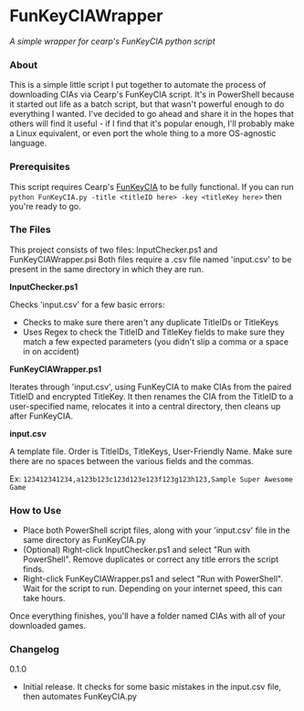 # FunKeyCIAWrapper
*A simple wrapper for cearp's FunKeyCIA python script*

### About
This is a simple little script I put together to automate the process of downloading CIAs via Cearp's FunKeyCIA script.  It's in PowerShell because it started out life as a batch script, but that wasn't powerful enough to do everything I wanted.  I've decided to go ahead and share it in the hopes that others will find it useful - if I find that it's popular enough, I'll probably make a Linux equivalent, or even port the whole thing to a more OS-agnostic language.

### Prerequisites
This script requires Cearp's [FunKeyCIA](https://gbatemp.net/threads/release-funkeycia-make-good-cias-from-eshop-content-no-tickets-needed.423025/) to be fully  functional.
If you can run `python FunKeyCIA.py -title <titleID here> -key <titleKey here>` then you're ready to go.

### The Files
This project consists of two files: InputChecker.ps1 and FunKeyCIAWrapper.psi
Both files require a .csv file named 'input.csv' to be present in the same directory in which they are run.

**InputChecker.ps1**

Checks 'input.csv' for a few basic errors:
* Checks to make sure there aren't any duplicate TitleIDs or TitleKeys
* Uses Regex to check the TitleID and TitleKey fields to make sure they match a few expected parameters (you didn't slip a comma or a space in on accident)

**FunKeyCIAWrapper.ps1**

Iterates through 'input.csv', using FunKeyCIA to make CIAs from the paired TitleID and encrypted TitleKey.
It then renames the CIA from the TitleID to a user-specified name, relocates it into a central directory, then cleans up after FunKeyCIA.

**input.csv**

A template file.  Order is TitleIDs, TitleKeys, User-Friendly Name.  Make sure there are no spaces between the various fields and the commas.

Ex: `123412341234,a123b123c123d123e123f123g123h123,Sample Super Awesome Game`

### How to Use
* Place both PowerShell script files, along with your 'input.csv' file in the same directory as FunKeyCIA.py
* (Optional) Right-click InputChecker.ps1 and select "Run with PowerShell".  Remove duplicates or correct any title errors the script finds.
* Right-click FunKeyCIAWrapper.ps1 and select "Run with PowerShell".  Wait for the script to run.  Depending on your internet speed, this can take hours.

Once everything finishes, you'll have a folder named CIAs with all of your downloaded games.

### Changelog
0.1.0
* Initial release.  It checks for some basic mistakes in the input.csv file, then automates FunKeyCIA.py
